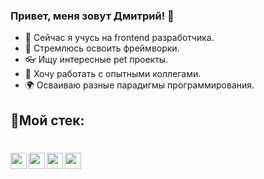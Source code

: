 ### Привет, меня зовут Дмитрий! 👋

- 🌱 Сейчас я учусь на frontend разработчика.
- 👯 Стремлюсь освоить фреймворки.
- 👓 Ищу интересные pet проекты.
- 🎁 Хочу работать с опытными коллегами.
- 🌍 Осваиваю разные парадигмы программирования.

## 🔨Мой стек:

# <img align="left" width="26px" src="https://user-images.githubusercontent.com/100683540/189111709-3be61a16-cd1e-41a1-a3f0-c24c0a37431b.png" />
# <img align="left" width="26px" src="https://user-images.githubusercontent.com/100683540/189111757-79331ba4-e290-4fda-b79d-18169cc1c443.png" />
# <img align="left" width="26px" src="https://user-images.githubusercontent.com/100683540/189111807-d2fa3513-a6ef-4c7e-81ea-be5dd7031316.png" />
# <img align="left" width="26px" src="https://user-images.githubusercontent.com/100683540/189111911-fab33213-bf48-4f23-8c30-a4c65bb0a09e.png" />
